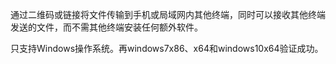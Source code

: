 通过二维码或链接将文件传输到手机或局域网内其他终端，同时可以接收其他终端发送的文件，而不需其他终端安装任何额外软件。

只支持Windows操作系统。再windows7x86、x64和windows10x64验证成功。
